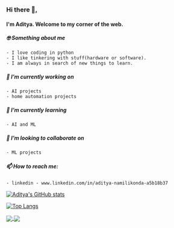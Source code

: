 ### Hi there 👋,
#### I'm Aditya. Welcome to my corner of the web.  

##### 🤓 Something about me
    - I love coding in python
    - I like tinkering with stuff(hardware or software). 
    - I am always in search of new things to learn.
##### 🔭 I’m currently working on 
    - AI projects 
    - home automation projects
##### 🌱 I’m currently learning 
    - AI and ML
##### 👯 I’m looking to collaborate on 
    - ML projects
##### 📫 How to reach me:
    - linkedin - www.linkedin.com/in/aditya-namilikonda-a5b18b37

[![Aditya's GitHub stats](https://github-readme-stats.vercel.app/api?username=aditya1876&count_private=true&show_icons=true&theme=radical)](https://github.com/anuraghazra/github-readme-stats)

[![Top Langs](https://github-readme-stats.vercel.app/api/top-langs/?username=aditya1876&layout=compact)](https://github.com/anuraghazra/github-readme-stats)

<a href="https://github.com/aditya1876/CampusPlacementChance">
  <img align="center" src="https://github-readme-stats.vercel.app/api/pin/?username=aditya1876&repo=CampusPlacementChance" />
</a>
<a href="https://github.com/aditya1876/ExerciseTracker_MERN">
  <img align="center" src="https://github-readme-stats.vercel.app/api/pin/?username=aditya1876&repo=ExerciseTracker_MERN" />
</a>

<!--Add some more projects and more infomration-->
